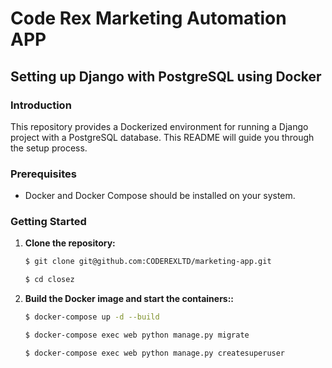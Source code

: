# Code Rex Marketing Automation APP

## Setting up Django with PostgreSQL using Docker

### Introduction

This repository provides a Dockerized environment for running a Django project with a PostgreSQL database. This README will guide you through the setup process.

### Prerequisites

- Docker and Docker Compose should be installed on your system.

### Getting Started

1. **Clone the repository:**

   ```bash
   $ git clone git@github.com:CODEREXLTD/marketing-app.git
   ```
    ````bash
    $ cd closez
    ````

1. **Build the Docker image and start the containers::**

    ```bash
    $ docker-compose up -d --build
    ```
    ```bash
    $ docker-compose exec web python manage.py migrate
    ```
    ```bash
    $ docker-compose exec web python manage.py createsuperuser
    ```
